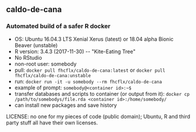 ## caldo-de-cana

### Automated build of a safer R docker

- OS: Ubuntu 16.04.3 LTS Xenial Xerus (latest) or 18.04 alpha Bionic Beaver (unstable)
- R version: 3.4.3 (2017-11-30) -- "Kite-Eating Tree"
- No RStudio
- non-root user: somebody
- pull: ```docker pull fhcflx/caldo-de-cana:latest``` or ```docker pull fhcflx/caldo-de-cana:unstable```
- run:  ```docker run -it -u somebody --rm fhcflx/caldo-de-cana```
- example of prompt: ```somebody@<container id>:~$```
- transfer databases and scripts to container (or output from it):
   ```docker cp /path/to/somebodys/file.rda <container id>:/home/somebody/```
- can install new packages and save history

LICENSE: no one for my pieces of code (public domain); Ubuntu, R and third party stuff all have their own licenses.
